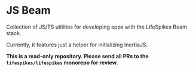 # JS Beam
Collection of JS/TS utilities for developing apps with the LifeSpikes
Beam stack.

Currently, it features just a helper for initializing InertiaJS.

**This is a read-only repository. Please send all PRs to the
`lifespikes/lifespikes` monorepo for review.**
